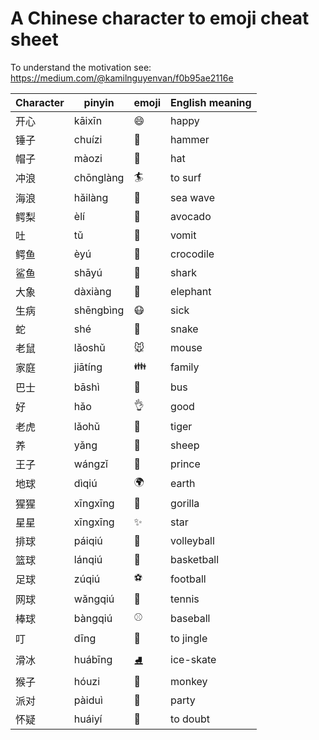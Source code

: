 # A Chinese character to emoji cheat sheet

To understand the motivation see:
https://medium.com/@kamilnguyenvan/f0b95ae2116e


Character | pinyin | emoji | English meaning
--- | --- | --- | ---
开心  |  kāixīn     | 😄   | happy
锤子  |  chuízi     | 🔨   | hammer 
帽子  |  màozi      | 🎩   | hat
冲浪  |  chōnglàng  | 🏄   | to surf
海浪  |  hǎilàng    | 🌊   | sea wave
鳄梨  |  èlí        | 🥑   | avocado
吐    |  tǔ         | 🤮   | vomit
鳄鱼  |  èyú        | 🐊   | crocodile
鲨鱼  |  shāyú      | 🦈   | shark
大象  |  dàxiàng    | 🐘   | elephant
生病  |  shēngbìng  |😷    | sick
蛇    |  shé        |🐍    | snake
老鼠  |  lǎoshǔ     |🐭    | mouse
家庭  |  jiātíng    |👪    | family
巴士  |  bāshì      |🚌    | bus
好    |  hǎo        |👌    | good
老虎  |  lǎohǔ      |🐯    | tiger
养    |  yǎng       |🐑    | sheep
王子  |  wángzǐ     |🤴    | prince
地球  |  dìqiú      |🌍    | earth
猩猩  |  xīngxīng   |🦍    | gorilla
星星  |  xīngxīng   |✨    | star
排球  |  páiqiú     |🏐️    | volleyball
篮球  |  lánqiú     |🏀    | basketball
足球  |  zúqiú      |⚽️    | football
网球  |  wǎngqiú    |🎾    | tennis
棒球  |  bàngqiú    |⚾️    | baseball
叮    |  dīng       |🔔    | to jingle
滑冰  |  huábīng    |⛸️    | ice-skate
猴子  |  hóuzi      |🐒    | monkey
派对  |  pàiduì     |🎉    | party
怀疑  |  huáiyí     |🤨    | to doubt
